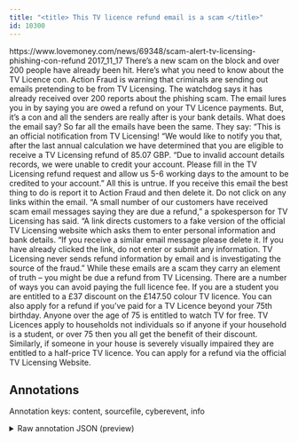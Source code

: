 ```yaml
---
title: "<title> This TV licence refund email is a scam </title>"
id: 10300
---
```


<title> This TV licence refund email is a scam </title>
<source> https://www.lovemoney.com/news/69348/scam-alert-tv-licensing-phishing-con-refund </source>
<date> 2017_11_17 </date>
<text>
There’s a new scam on the block and over 200 people have already been hit. Here’s what you need to know about the TV Licence con.
Action Fraud is warning that criminals are sending out emails pretending to be from TV Licensing.
The watchdog says it has already received over 200 reports about the phishing scam.
The email lures you in by saying you are owed a refund on your TV Licence payments. But, it’s a con and all the senders are really after is your bank details.
What does the email say?
So far all the emails have been the same. They say:
“This is an official notification from TV Licensing!
“We would like to notify you that, after the last annual calculation we have determined that you are eligible to receive a TV Licensing refund of 85.07 GBP.
“Due to invalid account details records, we were unable to credit your account. Please fill in the TV Licensing refund request and allow us 5-6 working days to the amount to be credited to your account.”
All this is untrue. If you receive this email the best thing to do is report it to Action Fraud and then delete it. Do not click on any links within the email.
“A small number of our customers have received scam email messages saying they are due a refund,” a spokesperson for TV Licensing has said. “A link directs customers to a fake version of the official TV Licensing website which asks them to enter personal information and bank details.
“If you receive a similar email message please delete it. If you have already clicked the link, do not enter or submit any information. TV Licensing never sends refund information by email and is investigating the source of the fraud.”
While these emails are a scam they carry an element of truth – you might be due a refund from TV Licensing.
There are a number of ways you can avoid paying the full licence fee.
If you are a student you are entitled to a £37 discount on the £147.50 colour TV licence.
You can also apply for a refund if you’ve paid for a TV Licence beyond your 75th birthday. Anyone over the age of 75 is entitled to watch TV for free.
TV Licences apply to households not individuals so if anyone if your household is a student, or over 75 then you all get the benefit of their discount.
Similarly, if someone in your house is severely visually impaired they are entitled to a half-price TV licence.
You can apply for a refund via the official TV Licensing Website.
</text>



## Annotations

Annotation keys: content, sourcefile, cyberevent, info

<details>
<summary>Raw annotation JSON (preview)</summary>

```json
{
  "content": "There\u2019s a new scam on the block and over 200 people have already been hit. Here\u2019s what you need to know about the TV Licence con. Action Fraud is warning that criminals are sending out emails pretending to be from TV Licensing. The watchdog says it has already received over 200 reports about the phishing scam. The email lures you in by saying you are owed a refund on your TV Licence payments. But, it\u2019s a con and all the senders are really after is your bank details. What does the email say? So far all the emails have been the same. They say: \u201cThis is an official notification from TV Licensing! \u201cWe would like to notify you that, after the last annual calculation we have determined that you are eligible to receive a TV Licensing refund of 85.07 GBP. \u201cDue to invalid account details records, we were unable to credit your account. Please fill in the TV Licensing refund request and allow us 5-6 working days to the amount to be credited to your account.\u201d All this is untrue. If you receive this email the best thing to do is report it to Action Fraud and then delete it. Do not click on any links within the email. \u201cA small number of our customers have received scam email messages saying they are due a refund,\u201d a spokesperson for TV Licensing has said. \u201cA link directs customers to a fake version of the official TV Licensing website which asks them to enter personal information and bank details. \u201cIf you receive a similar email message please delete it. If you have already clicked the link, do not enter or submit any information. TV Licensing never sends refund information by email and is investigating the source of the fraud.\u201d While these emails are a scam they carry an element of truth \u2013 you might be due a refund from TV Licensing. There are a number of ways you can avoid paying the full licence fee. If you are a student you are entitled to a \u00a337 discount on the \u00a3147.50 colour TV licence. You can also apply for a refund if you\u2019ve paid for a TV Licence beyond your 75th birthday. Anyone over the age of 75 is entitled to watch TV for free. TV Licences apply to households not individuals so if anyone if your household is a student, or over 75 then you all get the benefit of their discount. Similarly, if someone in your house is severely visually impaired they are entitled to a half-price TV licence. You can apply for a refund via the official TV Licensing Website.",
  "sourcefile": "10300.txt",
  "cyberevent": {
    "hopper": [
      {
        "index": 0,
        "relation": "Same",
        "events": [
          {
            "index": "E5",
            "type": "Attack",
            "realis": "Actual",
            "nugget": {
              "startOffset": 1155,
              "index": "T10",
              "endOffset": 1168,
              "text": "have received"
            },
            "argument": [
              {
                "index": "T12",
                "text": "our customers",
                "endOffset": 1154,
                "role": {
                  "type": "Victim"
                },
                "startOffset": 1141,
                "type": "Person"
              },
              {
                "index": "T11",
                "text": "scam email messages",
                "endOffset": 1188,
                "role": {
                  "type": "Tool"
                },
                "startOffset": 1169,
                "type": "File"
              },
              {
                "index": "T14",
                "text": "saying they are due a refund",
                "endOffset": 1217,
                "role": {
                  "CAPEC-Meta": "Flooding",
                  "type": "Attack-Pattern",
                  "confidence": 0.8611074686050415
                },
                "startOffset": 1189,
                "type": "Capabilities"
              }
            ],
            "subtype": "Phishing"
          },
        
```
</details>
